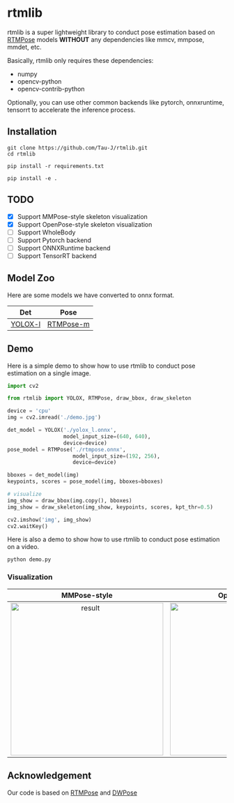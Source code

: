 # rtmlib

rtmlib is a super lightweight library to conduct pose estimation based on [RTMPose](https://github.com/open-mmlab/mmpose/tree/dev-1.x/projects/rtmpose) models **WITHOUT** any dependencies like mmcv, mmpose, mmdet, etc.

Basically, rtmlib only requires these dependencies:

- numpy
- opencv-python
- opencv-contrib-python

Optionally, you can use other common backends like pytorch, onnxruntime, tensorrt to accelerate the inference process.

## Installation

```shell
git clone https://github.com/Tau-J/rtmlib.git
cd rtmlib

pip install -r requirements.txt

pip install -e .
```

## TODO

- [x] Support MMPose-style skeleton visualization
- [x] Support OpenPose-style skeleton visualization
- [ ] Support WholeBody
- [ ] Support Pytorch backend
- [ ] Support ONNXRuntime backend
- [ ] Support TensorRT backend

## Model Zoo

Here are some models we have converted to onnx format.

|                                              Det                                              |                                                    Pose                                                     |
| :-------------------------------------------------------------------------------------------: | :---------------------------------------------------------------------------------------------------------: |
| [YOLOX-l](https://drive.google.com/file/d/1w9pXC8tT0p9ndMN-CArp1__b2GbzewWI/view?usp=sharing) | [RTMPose-m](<(https://download.openmmlab.com/mmpose/v1/projects/rtmposev1/onnx_sdk/rtmpose-m_simcc-body7_pt-body7_420e-256x192-e48f03d0_20230504.zip)>) |

## Demo

Here is a simple demo to show how to use rtmlib to conduct pose estimation on a single image.

```python
import cv2

from rtmlib import YOLOX, RTMPose, draw_bbox, draw_skeleton

device = 'cpu'
img = cv2.imread('./demo.jpg')

det_model = YOLOX('./yolox_l.onnx',
                  model_input_size=(640, 640),
                  device=device)
pose_model = RTMPose('./rtmpose.onnx',
                     model_input_size=(192, 256),
                     device=device)

bboxes = det_model(img)
keypoints, scores = pose_model(img, bboxes=bboxes)

# visualize
img_show = draw_bbox(img.copy(), bboxes)
img_show = draw_skeleton(img_show, keypoints, scores, kpt_thr=0.5)

cv2.imshow('img', img_show)
cv2.waitKey()
```

Here is also a demo to show how to use rtmlib to conduct pose estimation on a video.

```shell
python demo.py
```

### Visualization

|                                            MMPose-style                                             |                                            OpenPose-style                                             |
| :-------------------------------------------------------------------------------------------------: | :---------------------------------------------------------------------------------------------------: |
| <img width="350" alt="result" src="https://github.com/Tau-J/rtmlib/assets/13503330/c9e6fbaa-00f0-4961-ac87-d881edca778b"> | <img width="350" alt="result" src="https://github.com/Tau-J/rtmlib/assets/13503330/9afc996a-59e6-4200-a655-59dae10b46c4"> |

## Acknowledgement

Our code is based on [RTMPose](https://github.com/open-mmlab/mmpose/tree/dev-1.x/projects/rtmpose) and [DWPose](https://github.com/IDEA-Research/DWPose/tree/opencv_onnx)
